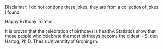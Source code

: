 Disclaimer: I do not condone these jokes, they are from a collection of jokes I found.

Happy Birthday To You!

It is proven that the celebration of birthdays is healthy. Statistics show that those people who celebrate the most birthdays become the oldest. - S. den Hartog, Ph D. Thesis Universtity of Groningen.

